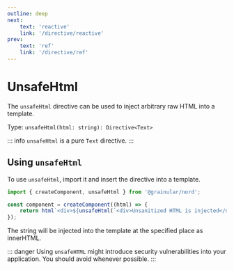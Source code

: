 ```yaml
---
outline: deep
next:
    text: 'reactive'
    link: '/directive/reactive'
prev:
    text: 'ref'
    link: '/directive/ref'
---
```


<!-- @format -->

# UnsafeHtml

The `unsafeHtml` directive can be used to inject arbitrary raw HTML into a template.

Type: `unsafeHtml(html: string): Directive<Text>`

::: info
`unsafeHtml` is a pure `Text` directive.
:::

## Using `unsafeHtml`

To use `unsafeHtml`, import it and insert the directive into a template.

```ts
import { createComponent, unsafeHtml } from '@grainular/nord';

const component = createComponent((html) => {
    return html`<div>${unsafeHtml(`<div>Unsanitized HTML is injected</div>`)}</div>`;
});
```

The string will be injected into the template at the specified place as innerHTML.

::: danger
Using `unsafeHTML` might introduce security vulnerabilities into your application. You should avoid whenever possible.
:::

<script setup>
import CodeLink from '../components/CodeLink.vue'
</script>

<CodeLink name="unsafe-html.ts" link="https://github.com/IamSebastianDev/nord/blob/main/src/lib/directives/unsafe-html.ts"></CodeLink>
